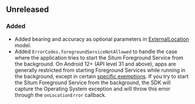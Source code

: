 ## Unreleased

### Added

* Added bearing and accuracy as optional parameters
  in [ExternalLocation](https://pub.dev/documentation/situm_flutter/latest/sdk/ExternalLocation-class.html)
  model.
* Added `ErrorCodes.foregroundServiceNotAllowed` to handle the case where the application tries to
  start the Situm Foreground Service from the background. On Android 12+ (API level 31 and above),
  apps are generally restricted from starting Foreground Services while running in the background,
  except in
  certain [specific exemptions](https://developer.android.com/develop/background-work/services/foreground-services#background-start-restriction-exemptions).
  If you try to start the Situm Foreground Service from the background, the SDK will capture the
  Operating System exception and will throw this error through the `onLocationError` callback.  

